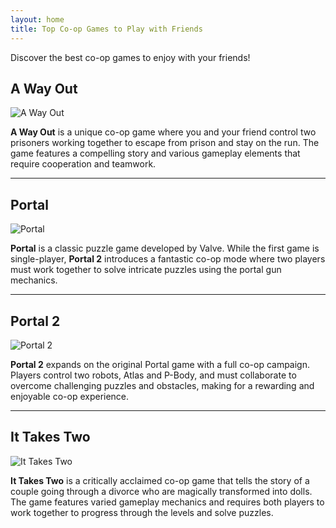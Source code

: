 ```yaml
---
layout: home
title: Top Co-op Games to Play with Friends
---
```


Discover the best co-op games to enjoy with your friends!

## A Way Out
![A Way Out](https://th.bing.com/th/id/OIP.Z5wpiCSkR6lZnWGKBnsPMQHaKT?rs=1&pid=ImgDetMain/800x400)

**A Way Out** is a unique co-op game where you and your friend control two prisoners working together to escape from prison and stay on the run. The game features a compelling story and various gameplay elements that require cooperation and teamwork.

---

## Portal
![Portal](https://th.bing.com/th/id/OIP.tU6UVP5fkm54OVmhsR1MggHaLS?rs=1&pid=ImgDetMain/800x400)

**Portal** is a classic puzzle game developed by Valve. While the first game is single-player, **Portal 2** introduces a fantastic co-op mode where two players must work together to solve intricate puzzles using the portal gun mechanics.

---

## Portal 2
![Portal 2](https://th.bing.com/th/id/R.6f283665c3664ef38752228e875662be?rik=DbSbvw%2fL9%2bOBNg&riu=http%3a%2f%2fwww.gameinfocenter.com%2fgame_images%2forig_13035754021.jpg&ehk=9GRHpUcey%2ft8VA1j1Bj70VuK9JNIKzkkDsQ46%2fLsubs%3d&risl=&pid=ImgRaw&r=0/800x400)

**Portal 2** expands on the original Portal game with a full co-op campaign. Players control two robots, Atlas and P-Body, and must collaborate to overcome challenging puzzles and obstacles, making for a rewarding and enjoyable co-op experience.

---

## It Takes Two
![It Takes Two](https://th.bing.com/th/id/OIP.y5eHs6OHPuvnIleaZIznzwAAAA?rs=1&pid=ImgDetMain/800x400)

**It Takes Two** is a critically acclaimed co-op game that tells the story of a couple going through a divorce who are magically transformed into dolls. The game features varied gameplay mechanics and requires both players to work together to progress through the levels and solve puzzles.
